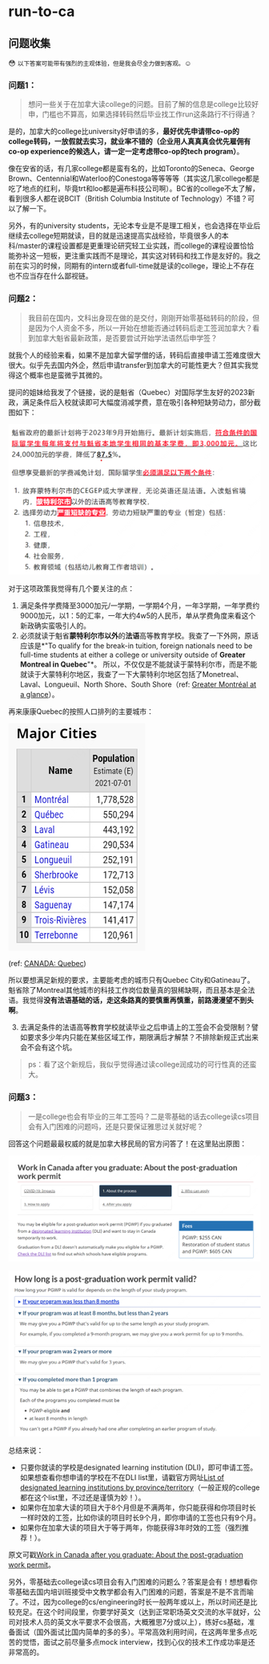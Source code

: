 # run-to-ca

## 问题收集

😳 `以下答案可能带有强烈的主观体验，但是我会尽全力做到客观。`☺️

### 问题1：

> 想问一些关于在加拿大读college的问题。目前了解的信息是college比较好申，门槛也不算高，如果选择转码然后毕业找工作run这条路行不行得通？

是的，加拿大的college比university好申请的多，**最好优先申请带co-op的college转码，一放假就去实习，就业率不错的（企业用人真真真会优先雇佣有co-op experience的候选人，请一定一定考虑带co-op的tech program）**。

像在安省的话，有几家college都是蛮有名的，比如Toronto的Seneca、George Brown、Centennial和Waterloo的Conestoga等等等等（其实这几家college都是吃了地点的红利，毕竟trt和loo都是遍布科技公司啊）。BC省的college不太了解，看到很多人都在说BCIT（British Columbia Institute of Technology）不错？可以了解一下。

另外，有的university students，无论本专业是不是理工相关，也会选择在毕业后继续去college短期就读，目的就是迅速提高实战经验，毕竟很多人的本科/master的课程设置都是更重理论研究轻工业实践，而college的课程设置恰恰能弥补这一短板，更注重实践而不是理论，其实这对转码和找工作是友好的。我之前在实习的时候，同期有的intern或者full-time就是读的college，理论上不存在也不应当存在什么鄙视链。

### 问题2：

> 我目前在国内，文科出身现在做的是交付，刚刚开始零基础转码的阶段，但是因为个人资金不多，所以一开始在想能否通过转码后走工签润加拿大？看到加拿大魁省最新政策，是否要尝试开始学法语然后申学签？

就我个人的经验来看，如果不是加拿大留学僧的话，转码后直接申请工签难度很大很大。似乎先去国内外企，然后申请transfer到加拿大的可能性更大？但其实我觉得这个概率也是蛮微乎其微的。

提问的姐妹给我发了个链接，说的是魁省（Quebec）对国际学生友好的2023新政，满足条件后入校就读即可大幅度消减学费，意在吸引各种短缺劳动力，部分截图如下：

![魁省2023新计划](img/quebec-2023-newplan.png)

对于这项政策我觉得有几个要关注的点：

1. 满足条件学费降至3000加元/一学期，一学期4个月，一年3学期，一年学费约9000加元，以1：5的汇率，一年大约4w5的人民币，单从学费角度来看这个新政确实蛮吸引人的。
2. 必须就读于魁省**蒙特利尔市以外**的**法语**高等教育学校。我查了一下外网，原话应该是*"To qualify for the break-in tuition, foreign nationals need to be full-time students at either a college or university outside of **Greater Montreal in Quebec**"*。
   所以，不仅仅是不能就读于蒙特利尔市，而是不能就读于大蒙特利尔地区，我查了一下大蒙特利尔地区包括了Monetreal、Laval、Longueuil、North Shore、South Shore（ref: [Greater Montréal at a glance](https://www.montrealinternational.com/en/invest/geographic-zones/)）。

再来康康Quebec的按照人口排列的主要城市：

![魁省主要城市](img/quebec-major-cities.png)

(ref: [CANADA: Quebec](http://www.citypopulation.de/en/canada/cities/quebec/))

所以要想满足新规的要求，主要能考虑的城市只有Quebec City和Gatineau了。魁省除了Montreal其他城市的科技工作岗位数量真的狠稀缺啊，而且基本是全法语。我觉得**没有法语基础的话，走这条路真的要慎重再慎重，前路漫漫望不到头啊**。

3. 去满足条件的法语高等教育学校就读毕业之后申请上的工签会不会受限制？譬如要求多少年内只能在某些区域工作，期限满后才解禁？不排除新规正式出来会不会有这个坑。

> ps：看了这个新规后，我似乎觉得通过读college润成功的可行性真的还蛮大。

### 问题3：

> 一是college也会有毕业的三年工签吗？二是零基础的话去college读cs项目会有入门困难的问题吗，还是只要保证雅思过关就好呢？

回答这个问题最最权威的就是加拿大移民局的官方问答了！在这里贴出原图：

![DLI](img/dli.png)

![加拿大工签时长](img/pgwp.png)

总结来说：

- 只要你就读的学校是designated learning institution (DLI)，即可申请工签。如果想查看你想申请的学校在不在DLI list里，请戳官方网址[List of designated learning institutions by province/territory](https://www.canada.ca/en/immigration-refugees-citizenship/services/study-canada/study-permit/prepare/designated-learning-institutions-list.html)（一般正规的college都在这个list里，不过还是谨慎为妙！）。
- 如果你在加拿大读的项目大于8个月但是不满两年，你只能获得和你项目时长一样时效的工签，比如你读的项目时长9个月，即你申请的工签也只有9个月。
- 如果你在加拿大读的项目大于等于两年，你能获得3年时效的工签（强烈推荐！）。

原文可戳[Work in Canada after you graduate: About the post-graduation work permit](https://www.canada.ca/en/immigration-refugees-citizenship/services/study-canada/work/after-graduation/about.html#pgwp_validity)。

另外，零基础去college读cs项目会有入门困难的问题么？答案是会有！想想看你零基础去国内培训班接受中文教学都会有入门困难的问题，答案是不是不言而喻了。不过，因为college的cs/engineering时长一般两年或以上，所以时间还是比较充足。在这个时间段里，你要学好英文（达到正常职场英文交流的水平就好，公司对技术人员的英文水平要求不会很高，大概雅思7分或以上），练好cs基础，准备面试（国外面试比国内简单的多的多）。平常高效利用时间，在这两年里多点吃苦的觉悟，面试之前尽量多点mock interview，找到心仪的技术工作成功率是还非常高的。
